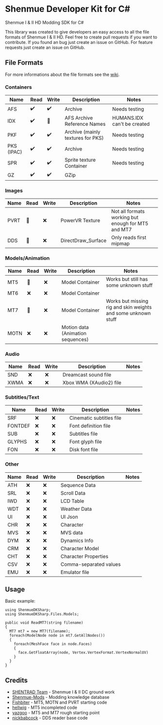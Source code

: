 # Shenmue Developer Kit for C#
Shenmue I & II HD Modding SDK for C#

This library was created to give developers an easy access to all the file formats of Shenmue I & II HD.
Feel free to create pull requests if you want to contribute.
If you found an bug just create an issue on GitHub.
For feature requests just create an issue on GitHub.


## File Formats
For more informations about the file formats see the [wiki](https://github.com/philyeahz/ShenmueDKSharp/wiki).

### Containers

| Name| Read | Write | Description | Notes |
| ------------- | ------------- | ------------- | ------------- | ------------- |
| AFS | :heavy_check_mark: | :heavy_check_mark: | Archive | Needs testing |
| IDX | :heavy_check_mark: | :large_orange_diamond: | AFS Archive Reference Names | HUMANS.IDX can't be created |
| PKF | :heavy_check_mark: | :heavy_check_mark: | Archive (mainly textures for PKS) | Needs testing |
| PKS (IPAC) | :heavy_check_mark: | :heavy_check_mark: | Archive | Needs testing |
| SPR | :heavy_check_mark: | :heavy_check_mark: | Sprite texture Container | Needs testing |
| GZ | :heavy_check_mark: | :heavy_check_mark: | GZip | |

### Images

| Name| Read | Write | Description | Notes |
| ------------- | ------------- | ------------- | ------------- | ------------- |
| PVRT | :large_orange_diamond: | :x: | PowerVR Texture | Not all formats working but enough for MT5 and MT7 |
| DDS | :large_orange_diamond: | :x: | DirectDraw_Surface | Only reads first mipmap |

### Models/Animation

| Name| Read | Write | Description | Notes |
| ------------- | ------------- | ------------- | ------------- | ------------- |
| MT5 | :large_orange_diamond: | :x: | Model Container | Works but still has some unknown stuff |
| MT6 | :x: | :x: | Model Container | |
| MT7 | :large_orange_diamond: | :x: | Model Container | Works but missing rig and skin weights and some unknown stuff |
| MOTN | :x: | :x: | Motion data (Animation sequences) | |

### Audio

| Name| Read | Write | Description | Notes |
| ------------- | ------------- | ------------- | ------------- | ------------- |
| SND | :x: | :x: | Dreamcast sound file | |
| XWMA | :x: | :x: | Xbox WMA (XAudio2) file | |

### Subtitles/Text

| Name| Read | Write | Description | Notes |
| ------------- | ------------- | ------------- | ------------- | ------------- |
| SRF | :x: | :x: | Cinematic subtitles file | |
| FONTDEF | :x: | :x: | Font definition file | |
| SUB | :x: | :x: | Subtitles file | |
| GLYPHS | :x: | :x: | Font glyph file | |
| FON | :x: | :x: | Disk font file | |

### Other

| Name| Read | Write | Description | Notes |
| ------------- | ------------- | ------------- | ------------- | ------------- |
| ATH | :x: | :x: | Sequence Data | |
| SRL | :x: | :x: | Scroll Data | |
| IWD | :x: | :x: | LCD Table | |
| WDT | :x: | :x: | Weather Data | |
| UI | :x: | :x: | UI Json | |
| CHR | :x: | :x: | Character | |
| MVS | :x: | :x: | MVS data | |
| DYM | :x: | :x: | Dynamics Info | |
| CRM | :x: | :x: | Character Model | |
| CHT | :x: | :x: | Character Properties | |
| CSV | :x: | :x: | Comma-separated values | |
| EMU | :x: | :x: | Emulator file | |


## Usage
Basic example:
```c-sharp
using ShenmueDKSharp;
using ShenmueDKSharp.Files.Models;
	 
public void ReadMT7(string filename)
{
  MT7 mt7 = new MT7(filename);
  foreach(ModelNode node in mt7.GetAllNodes())
  {
    foreach(MeshFace face in node.Faces)
    {
      face.GetFloatArray(node, Vertex.VertexFormat.VertexNormalUV)
    }
  }
}
```

## Credits

- [SHENTRAD Team](http://shenmuesubs.sourceforge.net/) - Shenmue I & II DC ground work
- [Shenmue-Mods](https://github.com/Shenmue-Mods/Shenmue-Mods) - Modding knowledge database
- [Fishbiter](https://github.com/Fishbiter/Shenmunity_plugin) - MT5, MOTN and PVRT starting code
- [hellwig](https://github.com/hellwig/shencon) - MT5 incompleted code
- [yazgoo](https://github.com/yazgoo/mt5_extraction_tools) - MT5 and MT7 rough starting point
- [nickbabcock](https://github.com/nickbabcock/Pfim) - DDS reader base code
